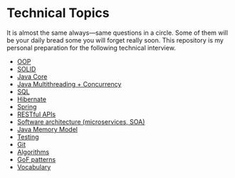 # Technical Topics

It is almost the same always—same questions in a circle. Some of them will be your daily bread some you will forget
really soon. This repository is my personal preparation for the following technical interview.

- [OOP](./oop/README.md)
- [SOLID](./solid/README.md)
- [Java Core]()
- [Java Multithreading + Concurrency]()
- [SQL]()
- [Hibernate]()
- [Spring]()
- [RESTful APIs]()
- [Software architecture (microservices, SOA)]()
- [Java Memory Model]()
- [Testing]()
- [Git]()
- [Algorithms]()
- [GoF patterns]() 
- [Vocabulary](./vocabulary/README.md)

